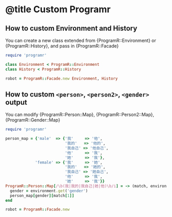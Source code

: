 # @title Custom Programr

## How to custom Environment and History

You can create a new class extended from {ProgramR::Environment} or {ProgramR::History}, and pass in {ProgramR::Facade}

```ruby
require 'programr'

class Environment < ProgramR::Environment
class History < ProgramR::History

robot = ProgramR::Facade.new Environment, History
```

## How to custom `<person>`, `<person2>`, `<gender>` output

You can modify {ProgramR::Person::Map}, {ProgramR::Person2::Map}, {ProgramR::Gender::Map}

```ruby
require 'programr'

person_map = {'male'  => {'我'     => '他',
                          '我的'   => '他的',
                          '我自己' => '他自己',
                          '他'     => '我',
                          '她'     => '我'},
             'female' => {'我'     => '她',
                          '我的'   => '她的',
                          '我自己' => '她自己',
                          '他'     => '我',
                          '她'     => '我'}}
ProgramR::Person::Map[/\b(我|我的|我自己|她|他)\b/i] = -> (match, environment) do
  gender = environment.get('gender')
  person_map[gender][match[1]]
end

robot = ProgramR::Facade.new
```
